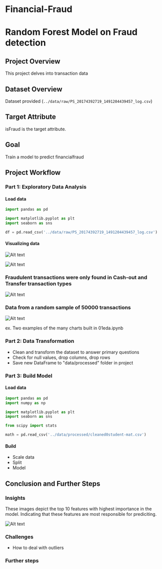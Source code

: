 # Financial-Fraud
# Random Forest Model on Fraud detection

## Project Overview

This project delves into transaction data 


## Dataset Overview

Dataset provided (`../data/raw/PS_20174392719_1491204439457_log.csv`)

## Target Attribute

isFraud is the target attribute.

## Goal
Train a model to predict financialfraud

## Project Workflow

### Part 1: Exploratory Data Analysis
#### Load data

```python
import pandas as pd

import matplotlib.pyplot as plt
import seaborn as sns

df = pd.read_csv('../data/raw/PS_20174392719_1491204439457_log.csv')
```
#### Visualizing data

![Alt text](image-1.png)

![Alt text](image-2.png)

### Fraudulent transactions were only found in Cash-out and Transfer transaction types
![Alt text](image-4.png)

### Data from a random sample of 50000 transactions

![Alt text](image-3.png)


ex. Two examples of the many charts built in 01eda.ipynb

### Part 2: Data Transformation
- Clean and transform the dataset to answer primary questions
- Check for null values, drop columns, drop rows
- Save new DataFrame to "data/processed" folder in project 


### Part 3: Build Model
#### Load data
```python 
import pandas as pd
import numpy as np

import matplotlib.pyplot as plt
import seaborn as sns

from scipy import stats

math = pd.read_csv('../data/processed/cleaned0student-mat.csv')
```
#### Build 
- Scale data
- Split
- Model


## Conclusion and Further Steps


### Insights
These images depict the top 10 features with highest importance in the model. Indicating that these features are most responsible for prediciting.

![Alt text](image.png)


### Challenges

- How to deal with outliers

### Further steps

